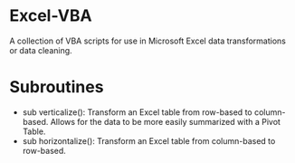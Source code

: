 # Excel-VBA
A collection of VBA scripts for use in Microsoft Excel data transformations or data cleaning.

# Subroutines
* sub verticalize(): Transform an Excel table from row-based to column-based.  Allows for the data to be more easily summarized with a Pivot Table.
* sub horizontalize(): Transform an Excel table from column-based to row-based.
